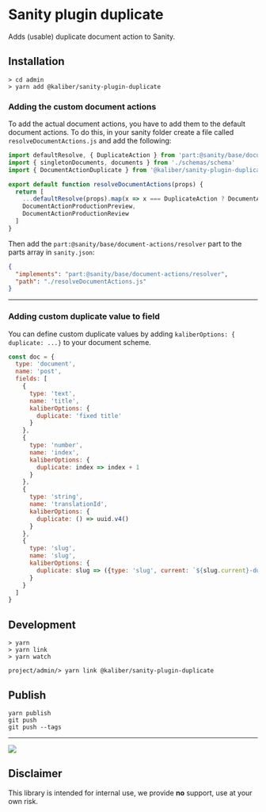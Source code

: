 # Sanity plugin duplicate
Adds (usable) duplicate document action to Sanity.

## Installation

```
> cd admin
> yarn add @kaliber/sanity-plugin-duplicate
```

### Adding the custom document actions

To add the actual document actions, you have to add them to the default document actions. To do this, in your sanity folder create a file called `resolveDocumentActions.js` and add the following:

```js
import defaultResolve, { DuplicateAction } from 'part:@sanity/base/document-actions'
import { singletonDocuments, documents } from './schemas/schema'
import { DocumentActionDuplicate } from '@kaliber/sanity-plugin-duplicate'

export default function resolveDocumentActions(props) {
  return [
    ...defaultResolve(props).map(x => x === DuplicateAction ? DocumentActionDuplicate : x),
    DocumentActionProductionPreview,
    DocumentActionProductionReview
  ]
}

```

Then add the `part:@sanity/base/document-actions/resolver` part to the parts array in `sanity.json`:

```json
{
  "implements": "part:@sanity/base/document-actions/resolver",
  "path": "./resolveDocumentActions.js"
}
```

---

### Adding custom duplicate value to field

You can define custom duplicate values by adding `kaliberOptions: { duplicate: ...}` to your document scheme.

```js
const doc = {
  type: 'document',
  name: 'post',
  fields: [
    {
      type: 'text',
      name: 'title',
      kaliberOptions: {
        duplicate: 'fixed title'
      }
    },
    {
      type: 'number',
      name: 'index',
      kaliberOptions: {
        duplicate: index => index + 1
      }
    },
    {
      type: 'string',
      name: 'translationId',
      kaliberOptions: {
        duplicate: () => uuid.v4()
      }
    },
    {
      type: 'slug',
      name: 'slug',
      kaliberOptions: {
        duplicate: slug => ({type: 'slug', current: `${slug.current}-duplicate`})
      }
    }
  ]
}
```

## Development

```
> yarn
> yarn link
> yarn watch
```

```
project/admin/> yarn link @kaliber/sanity-plugin-duplicate
```

## Publish

```
yarn publish
git push
git push --tags
```

---

![](https://media.giphy.com/media/3oriOfWPE8r5YeK3lK/giphy.gif)

## Disclaimer
This library is intended for internal use, we provide __no__ support, use at your own risk.
